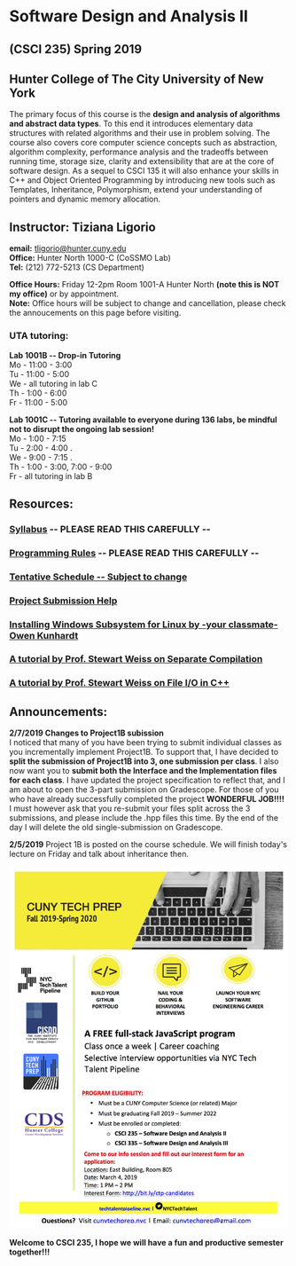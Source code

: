 # Software Design and Analysis II 
## (CSCI 235) Spring 2019  
## Hunter College of The City University of New York

The primary focus of this course is the **design and analysis of algorithms and abstract data types**. To this end it introduces elementary data structures with related algorithms and their use in problem solving. The course also covers core computer science concepts such as abstraction, algorithm complexity, performance analysis and the tradeoffs between running time, storage size, clarity and extensibility that are at the core of software design. As a sequel to CSCI 135 it will also enhance your skills in C++ and Object Oriented Programming by introducing new tools such as Templates, Inheritance, Polymorphism, extend your understanding of pointers and dynamic memory allocation.

## Instructor: Tiziana Ligorio
**email:** tligorio@hunter.cuny.edu    
**Office:** Hunter North 1000-C (CoSSMO Lab)   
**Tel:** (212) 772-5213 (CS Department)

**Office Hours:** Friday 12-2pm Room 1001-A Hunter North **(note this is NOT my office)** or by appointment.  
**Note:** Office hours will be subject to change and cancellation, please check the annoucements on this page before visiting.
  
  
### UTA tutoring: 
**Lab 1001B -- Drop-in Tutoring**   
Mo - 11:00 - 3:00  
Tu - 11:00 - 5:00  
We - all tutoring in lab C  
Th - 1:00 - 6:00  
Fr - 11:00 - 5:00

**Lab 1001C -- Tutoring available to everyone during 136 labs, be mindful not to disrupt the ongoing lab session!**       
Mo - 1:00 - 7:15    
Tu - 2:00 - 4:00 .   
We - 9:00 - 7:15 .   
Th - 1:00 - 3:00, 7:00 - 9:00    
Fr - all tutoring in lab B


## Resources:

### [Syllabus](documents/CSCI235_Spring2019_Syllabus.pdf)   **-- PLEASE READ THIS CAREFULLY --**


### [Programming Rules](documents/CSCI235_Spring2019_ProgrammingRules.pdf) **-- PLEASE READ THIS CAREFULLY --**

### [Tentative Schedule -- Subject to change](Spring2019_schedule.md)  

### [Project Submission Help](gradescope_help.md)

### [Installing Windows Subsystem for Linux by -your classmate- Owen Kunhardt](documents/Installing_WSL.pdf)

### [A tutorial by Prof. Stewart Weiss on Separate Compilation](http://www.compsci.hunter.cuny.edu/~sweiss/resources/separateCompilation.pdf)

### [A tutorial by Prof. Stewart Weiss on File I/O in C++](http://www.compsci.hunter.cuny.edu/~sweiss/resources/fileIO.pdf)

## Announcements:

**2/7/2019 Changes to Project1B subission**   
I noticed that many of you have been trying to submit individual classes as you incrementally implement Project1B. To support that, I have decided to **split the submission of Project1B into 3, one submission per class**. I also now want you to **submit both the Interface and the Implementation files for each class**.
I have updated the project specification to reflect that, and I am about to open the 3-part submission on Gradescope.
For those of you who have already successfully completed the project **WONDERFUL JOB!!!!** I must however ask that you re-submit your files split across the 3 submissions, and please include the .hpp files this time.
By the end of the day I will delete the old single-submission on Gradescope.

**2/5/2019** Project 1B is posted on the course schedule. We will finish today's lecture on Friday and talk about inheritance then. 

![CunyTechPrep](images/Hunter-College-Flyer.jpg)

**Welcome to CSCI 235, I hope we will have a fun and productive semester together!!!** 
